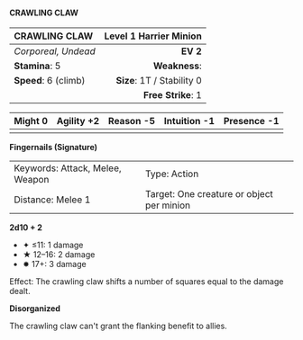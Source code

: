 #### CRAWLING CLAW

| CRAWLING CLAW        | **Level 1 Harrier Minion** |
| :------------------- | -------------------------: |
| *Corporeal, Undead*  |                   **EV 2** |
| **Stamina**: 5       |              **Weakness**: |
| **Speed**: 6 (climb) | **Size**: 1T / Stability 0 |
|                      |         **Free Strike**: 1 |

| **Might** 0 | **Agility** +2 | **Reason** -5 | **Intuition** -1 | **Presence** -1 |
| ----------- | -------------- | ------------- | ---------------- | --------------- |
|             |                |               |                  |                 |

**Fingernails (Signature)**

|                                 |                                           |
| :------------------------------ | :---------------------------------------- |
| Keywords: Attack, Melee, Weapon | Type: Action                              |
| Distance: Melee 1               | Target: One creature or object per minion |

**2d10 + 2**

- ✦ ≤11: 1 damage
- ★ 12–16: 2 damage
- ✸ 17+: 3 damage

Effect: The crawling claw shifts a number of squares equal to the damage dealt.

**Disorganized**

The crawling claw can't grant the flanking benefit to allies.
